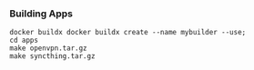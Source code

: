### Building Apps

```
docker buildx docker buildx create --name mybuilder --use;
cd apps
make openvpn.tar.gz
make syncthing.tar.gz
```